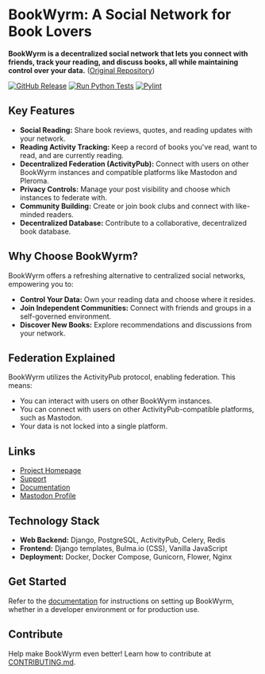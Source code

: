 # BookWyrm: A Social Network for Book Lovers

**BookWyrm is a decentralized social network that lets you connect with friends, track your reading, and discuss books, all while maintaining control over your data.** ([Original Repository](https://github.com/bookwyrm-social/bookwyrm))

[![GitHub Release](https://img.shields.io/github/release/bookwyrm-social/bookwyrm.svg?colorB=58839b)](https://github.com/bookwyrm-social/bookwyrm/releases)
[![Run Python Tests](https://github.com/bookwyrm-social/bookwyrm/actions/workflows/django-tests.yml/badge.svg)](https://github.com/bookwyrm-social/bookwyrm/actions/workflows/django-tests.yml)
[![Pylint](https://github.com/bookwyrm-social/bookwyrm/actions/workflows/pylint.yml/badge.svg)](https://github.com/bookwyrm-social/bookwyrm/actions/workflows/pylint.yml)

## Key Features

*   **Social Reading:** Share book reviews, quotes, and reading updates with your network.
*   **Reading Activity Tracking:** Keep a record of books you've read, want to read, and are currently reading.
*   **Decentralized Federation (ActivityPub):** Connect with users on other BookWyrm instances and compatible platforms like Mastodon and Pleroma.
*   **Privacy Controls:** Manage your post visibility and choose which instances to federate with.
*   **Community Building:** Create or join book clubs and connect with like-minded readers.
*   **Decentralized Database:** Contribute to a collaborative, decentralized book database.

## Why Choose BookWyrm?

BookWyrm offers a refreshing alternative to centralized social networks, empowering you to:

*   **Control Your Data:** Own your reading data and choose where it resides.
*   **Join Independent Communities:** Connect with friends and groups in a self-governed environment.
*   **Discover New Books:** Explore recommendations and discussions from your network.

## Federation Explained

BookWyrm utilizes the ActivityPub protocol, enabling federation. This means:

*   You can interact with users on other BookWyrm instances.
*   You can connect with users on other ActivityPub-compatible platforms, such as Mastodon.
*   Your data is not locked into a single platform.

## Links

*   [Project Homepage](https://joinbookwyrm.com/)
*   [Support](https://patreon.com/bookwyrm)
*   [Documentation](https://docs.joinbookwyrm.com/)
*   [Mastodon Profile](https://tech.lgbt/@bookwyrm)

## Technology Stack

*   **Web Backend:** Django, PostgreSQL, ActivityPub, Celery, Redis
*   **Frontend:** Django templates, Bulma.io (CSS), Vanilla JavaScript
*   **Deployment:** Docker, Docker Compose, Gunicorn, Flower, Nginx

## Get Started

Refer to the [documentation](https://docs.joinbookwyrm.com/) for instructions on setting up BookWyrm, whether in a developer environment or for production use.

## Contribute

Help make BookWyrm even better! Learn how to contribute at [CONTRIBUTING.md](https://github.com/bookwyrm-social/bookwyrm/blob/main/CONTRIBUTING.md).